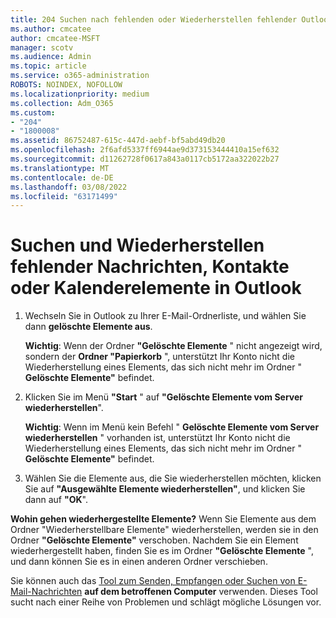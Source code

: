 ```yaml
---
title: 204 Suchen nach fehlenden oder Wiederherstellen fehlender Outlook E-Mails, Kalender oder Kontakte
ms.author: cmcatee
author: cmcatee-MSFT
manager: scotv
ms.audience: Admin
ms.topic: article
ms.service: o365-administration
ROBOTS: NOINDEX, NOFOLLOW
ms.localizationpriority: medium
ms.collection: Adm_O365
ms.custom:
- "204"
- "1800008"
ms.assetid: 86752487-615c-447d-aebf-bf5abd49db20
ms.openlocfilehash: 2f6afd5337ff6944ae9d373153444410a15ef632
ms.sourcegitcommit: d11262728f0617a843a0117cb5172aa322022b27
ms.translationtype: MT
ms.contentlocale: de-DE
ms.lasthandoff: 03/08/2022
ms.locfileid: "63171499"
---
```

# <a name="how-to-find-and-recover-missing-messages-contacts-or-calendar-items-in-outlook"></a>Suchen und Wiederherstellen fehlender Nachrichten, Kontakte oder Kalenderelemente in Outlook

1. Wechseln Sie in Outlook zu Ihrer E-Mail-Ordnerliste, und wählen Sie dann **gelöschte Elemente aus**. 

    **Wichtig**: Wenn der Ordner **"Gelöschte Elemente** " nicht angezeigt wird, sondern der **Ordner "Papierkorb** ", unterstützt Ihr Konto nicht die Wiederherstellung eines Elements, das sich nicht mehr im Ordner " **Gelöschte Elemente"** befindet.

2. Klicken Sie im Menü **"Start** " auf **"Gelöschte Elemente vom Server wiederherstellen**". 

    **Wichtig**: Wenn im Menü kein Befehl " **Gelöschte Elemente vom Server wiederherstellen** " vorhanden ist, unterstützt Ihr Konto nicht die Wiederherstellung eines Elements, das sich nicht mehr im Ordner " **Gelöschte Elemente"** befindet.

3. Wählen Sie die Elemente aus, die Sie wiederherstellen möchten, klicken Sie auf **"Ausgewählte Elemente wiederherstellen"**, und klicken Sie dann auf **"OK**".

**Wohin gehen wiederhergestellte Elemente?** Wenn Sie Elemente aus dem Ordner "Wiederherstellbare Elemente" wiederherstellen, werden sie in den Ordner **"Gelöschte Elemente"** verschoben. Nachdem Sie ein Element wiederhergestellt haben, finden Sie es im Ordner **"Gelöschte Elemente** ", und dann können Sie es in einen anderen Ordner verschieben.

Sie können auch das [Tool zum Senden, Empfangen oder Suchen von E-Mail-Nachrichten](https://aka.ms/SaRA-OutlookSendReceive) **auf dem betroffenen Computer** verwenden. Dieses Tool sucht nach einer Reihe von Problemen und schlägt mögliche Lösungen vor.
